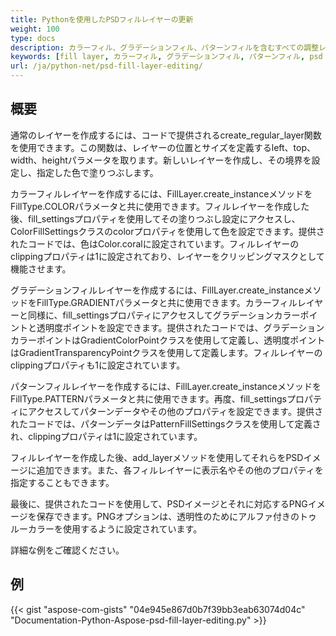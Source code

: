 ```yaml
---
title: Pythonを使用したPSDフィルレイヤーの更新
weight: 100
type: docs
description: カラーフィル、グラデーションフィル、パターンフィルを含むすべての調整レイヤーの使用例
keywords: [fill layer, カラーフィル, グラデーションフィル, パターンフィル, psd api, python, コードサンプル]
url: /ja/python-net/psd-fill-layer-editing/
---
```


## **概要**

通常のレイヤーを作成するには、コードで提供されるcreate_regular_layer関数を使用できます。この関数は、レイヤーの位置とサイズを定義するleft、top、width、heightパラメータを取ります。新しいレイヤーを作成し、その境界を設定し、指定した色で塗りつぶします。

カラーフィルレイヤーを作成するには、FillLayer.create_instanceメソッドをFillType.COLORパラメータと共に使用できます。フィルレイヤーを作成した後、fill_settingsプロパティを使用してその塗りつぶし設定にアクセスし、ColorFillSettingsクラスのcolorプロパティを使用して色を設定できます。提供されたコードでは、色はColor.coralに設定されています。フィルレイヤーのclippingプロパティは1に設定されており、レイヤーをクリッピングマスクとして機能させます。

グラデーションフィルレイヤーを作成するには、FillLayer.create_instanceメソッドをFillType.GRADIENTパラメータと共に使用できます。カラーフィルレイヤーと同様に、fill_settingsプロパティにアクセスしてグラデーションカラーポイントと透明度ポイントを設定できます。提供されたコードでは、グラデーションカラーポイントはGradientColorPointクラスを使用して定義し、透明度ポイントはGradientTransparencyPointクラスを使用して定義します。フィルレイヤーのclippingプロパティも1に設定されています。

パターンフィルレイヤーを作成するには、FillLayer.create_instanceメソッドをFillType.PATTERNパラメータと共に使用できます。再度、fill_settingsプロパティにアクセスしてパターンデータやその他のプロパティを設定できます。提供されたコードでは、パターンデータはPatternFillSettingsクラスを使用して定義され、clippingプロパティは1に設定されています。

フィルレイヤーを作成した後、add_layerメソッドを使用してそれらをPSDイメージに追加できます。また、各フィルレイヤーに表示名やその他のプロパティを指定することもできます。

最後に、提供されたコードを使用して、PSDイメージとそれに対応するPNGイメージを保存できます。PNGオプションは、透明性のためにアルファ付きのトゥルーカラーを使用するように設定されています。

詳細な例をご確認ください。

## **例**
{{< gist "aspose-com-gists" "04e945e867d0b7f39bb3eab63074d04c" "Documentation-Python-Aspose-psd-fill-layer-editing.py" >}}

